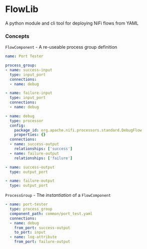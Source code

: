 # FlowLib #

A python module and cli tool for deploying NiFi flows from YAML


### Concepts ###

`FlowComponent` - A re-useable process group definition

```yaml
name: Port Tester

process_group:
- name: success-input
  type: input_port
  connections:
  - name: debug

- name: failure-input
  type: input_port
  connections:
  - name: debug

- name: debug
  type: processor
  config:
    package_id: org.apache.nifi.processors.standard.DebugFlow
    properties: {}
  connections:
  - name: success-output
    relationships: ['success']
  - name: failure-output
    relationships: ['failure']

- name: success-output
  type: output_port

- name: failure-output
  type: output_port
```

`ProcessGroup` - The _instantiation_ of a `FlowComponent`

```yaml
- name: port-tester
  type: process_group
  component_path: common/port_test.yaml
  connections:
  - name: debug
    from_port: success-output
    to_port: input
  - name: log-attribute
    from_port: failure-output
```
